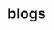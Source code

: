 ---
layout: page
title: blogs
nav: true
nav_order: 5
dropdown: true
children: 
    - title: main blog
      permalink: /main_blog/
    - title: divider
    - title: personal blog
      permalink: /personal_blog/
---